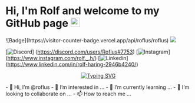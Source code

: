 # Hi, I'm Rolf and welcome to my GitHub page <img src="https://media.giphy.com/media/hvRJCLFzcasrR4ia7z/giphy.gif" width=25> 

<p>
  ![Badge](https://visitor-counter-badge.vercel.app/api/roflus/roflus) <a href="https://www.github.com/roflus" target="_blank" rel="noreferrer"><img
  src="https://img.shields.io/github/followers/roflus?logo=github&style=for-the-badge&color=0891b2&labelColor=1c1917" /></a>

  [![Discord](https://img.shields.io/static/v1?label=&labelColor=6E85D3&message=Roflus&color=555555&style=flat&logo=discord&logoColor=white)] (https://discord.com/users/Roflus#7753)
  [![Instagram](https://img.shields.io/badge/-Instagram-c13584?style=flat&labelColor=c13584&logo=instagram&logoColor=white)]  (https://www.instagram.com/rolf._.h/)
  [![Linkedin](https://img.shields.io/static/v1?label=&message=Linkedin&color=0E7FBF&&&style=flat&logo=linkedin&logoColor=white)] (https://www.linkedin.com/in/rolf-haring-2946b4240/)
</p>

<p align="center">
  <a href="https://git.io/typing-svg"><img src="https://readme-typing-svg.demolab.com?    font=Fira+Code&pause=1000&color=A9FB09CD&width=435&lines=Brabantse+Gezelligheid;Programming+Student;Gamer;Workout%2C+Fitness%2C+Health;Music+Enthusiast"
   alt="Typing SVG" /></a>
</p>
- 👋 Hi, I’m @roflus
- 👀 I’m interested in ...
- 🌱 I’m currently learning ...
- 💞️ I’m looking to collaborate on ...
- 📫 How to reach me ...

<!---
roflus/roflus is a ✨ special ✨ repository because its `README.md` (this file) appears on your GitHub profile.
You can click the Preview link to take a look at your changes.
--->
